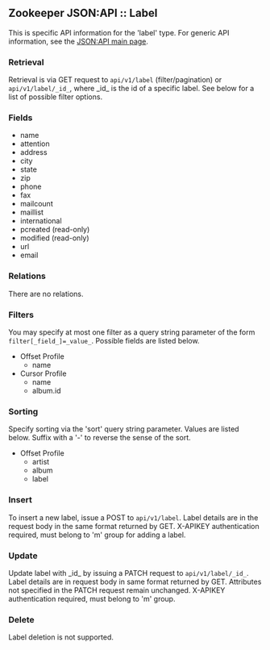 ## Zookeeper JSON:API :: Label

This is specific API information for the 'label' type.  For generic API
information, see the [JSON:API main page](./API.md).

### Retrieval

Retrieval is via GET request to `api/v1/label` (filter/pagination) or
`api/v1/label/_id_`, where \_id_ is the id of a specific label.  See
below for a list of possible filter options.

### Fields

* name
* attention
* address
* city
* state
* zip
* phone
* fax
* mailcount
* maillist
* international
* pcreated (read-only)
* modified (read-only)
* url
* email

### Relations

There are no relations.

### Filters

You may specify at most one filter as a query string parameter of the
form `filter[_field_]=_value_`.  Possible fields are listed below.

* Offset Profile
  * name
* Cursor Profile
  * name
  * album.id

### Sorting

Specify sorting via the 'sort' query string parameter.  Values are listed
below.  Suffix with a '-' to reverse the sense of the sort.

* Offset Profile
  * artist
  * album
  * label

### Insert

To insert a new label, issue a POST to `api/v1/label`.  Label details
are in the request body in the same format returned by GET.  X-APIKEY
authentication required, must belong to 'm' group for adding a
label.

### Update

Update label with \_id_ by issuing a PATCH request to
`api/v1/label/_id_`.  Label details are in request body in same format
returned by GET.  Attributes not specified in the PATCH request remain
unchanged.  X-APIKEY authentication required, must belong to 'm'
group.

### Delete

Label deletion is not supported.
